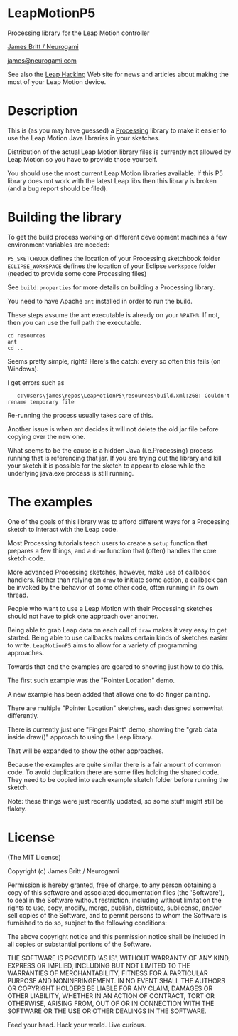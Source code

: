 LeapMotionP5
============

Processing  library for the Leap Motion controller


[James Britt / Neurogami](http://www.neurogami.com)

james@neurogami.com

See also the [Leap Hacking](http://leaphacking.com) Web site for news and articles about making the most of your Leap Motion device.


Description
===========

This is (as you may have guessed) a [Processing](http://processing.org) library to make it easier to use the Leap Motion Java libraries in your sketches.

Distribution of the actual Leap Motion library files is currently not allowed by Leap Motion so you have to provide those yourself.

You should use the most current Leap Motion libraries available.  If this P5 library does not work with the latest Leap libs then this library is broken (and a bug report should be filed).


Building the library
====================

To get the build process working on different development machines a few environment variables are needed:

`P5_SKETCHBOOK` defines the location of your Processing sketchbook folder
`ECLIPSE_WORKSPACE` defines the location of your Eclipse `workspace` folder (needed to provide some core Processing files)

See `build.properties` for more details on building a Processing library.

You need to have Apache `ant` installed in order to run the build.

These steps assume the `ant`  executable is already on your `%PATH%`. If not, then you can use the full path the executable.

    cd resources
    ant 
    cd ..
    

Seems pretty simple, right? Here's the catch: every so often this fails (on Windows). 

I get errors such as

       c:\Users\james\repos\LeapMotionP5\resources\build.xml:268: Couldn't rename temporary file

Re-running the process usually takes care of this.  

Another issue is when ant decides it will not delete the old jar file before copying over the new one.

What seems to be the cause is a hidden Java (i.e.Processing) process running that is referencing that jar.  If you are trying out the library and kill your sketch it is possible for the sketch to appear to close while the underlying java.exe process is still running.



The examples
============

One of the goals of this library was to afford different ways for a Processing sketch to interact with the Leap code.

Most Processing tutorials teach users to create a `setup` function that prepares a few things, and a `draw` function that (often) handles the core sketch code.

More advanced Processing sketches, however, make use of callback handlers.  Rather than relying on `draw` to initiate some action, a callback can be invoked by the behavior of some other code, often running in its own thread.

People who want to use a Leap Motion with their Processing sketches should not have to pick one approach over another.  

Being able to grab Leap data on each call of `draw` makes it very easy to get started.  Being able to use callbacks makes certain kinds of sketches easier to write.  `LeapMotionP5` aims to allow for a variety of programming approaches.

Towards that end the examples are geared to showing just how to do this.

The first such example was the "Pointer Location" demo.

A new example has been added that allows one to do finger painting.

There are multiple "Pointer Location" sketches, each designed somewhat differently.

There is currently just one "Finger Paint" demo, showing the "grab data inside draw()" approach to using the Leap library.  

That will be expanded to show the other approaches.

Because the examples are quite similar there is a fair amount of common code.  To avoid duplication there are some files holding the shared code.  They need to be copied into each example sketch folder before running the sketch.

Note: these things were just recently updated, so some stuff might still be flakey.



License 
========


(The MIT License)

Copyright (c)  James Britt / Neurogami

Permission is hereby granted, free of charge, to any person obtaining
a copy of this software and associated documentation files (the
'Software'), to deal in the Software without restriction, including
without limitation the rights to use, copy, modify, merge, publish,
distribute, sublicense, and/or sell copies of the Software, and to
permit persons to whom the Software is furnished to do so, subject to
the following conditions:

The above copyright notice and this permission notice shall be
included in all copies or substantial portions of the Software.

THE SOFTWARE IS PROVIDED 'AS IS', WITHOUT WARRANTY OF ANY KIND,
EXPRESS OR IMPLIED, INCLUDING BUT NOT LIMITED TO THE WARRANTIES OF
MERCHANTABILITY, FITNESS FOR A PARTICULAR PURPOSE AND NONINFRINGEMENT.
IN NO EVENT SHALL THE AUTHORS OR COPYRIGHT HOLDERS BE LIABLE FOR ANY
CLAIM, DAMAGES OR OTHER LIABILITY, WHETHER IN AN ACTION OF CONTRACT,
TORT OR OTHERWISE, ARISING FROM, OUT OF OR IN CONNECTION WITH THE
SOFTWARE OR THE USE OR OTHER DEALINGS IN THE SOFTWARE.

Feed your head. 
Hack your world. 
Live curious.
